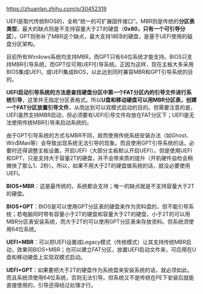 https://zhuanlan.zhihu.com/p/30452319

UEFI是取代传统BIOS的，全称“统一的可扩展固件接口”。MBR则是传统的**分区表类型**，最大的缺点则是不支持容量大于2T的硬盘（**0x80，只有一个可引导分区**）。GPT则弥补了MBR这个缺点，最大支持18EB的硬盘，是基于UEFI使用的磁盘分区架构。

目前所有Windows系统均支持MBR，而GPT只有64位系统才能支持。BIOS只支持MBR引导系统，而GPT仅可用UEFI引导系统。正因为这样，现在主板大多采用BIOS集成UEFI，或UEFI集成BIOS，以此达到同时兼容MBR和GPT引导系统的目的。

**UEFI启动引导系统的方法是查找硬盘分区中第一个FAT分区内的引导文件进行系统引导**，这里并无指定分区表格式。所以**U盘和移动硬盘可以用MBR分区表，创建一个FAT分区放置引导文件**，从而达到可以双模式启动的目的。但需要注意的是，UEFI虽然支持MBR启动，但必须要有UEFI引导文件存放在FAT分区下；UEFI是无法使用传统MBR引导来启动系统的。

由于GPT引导系统的方式与MBR不同，故而使用传统系统安装办法（如Ghost、Win$Man等）会导致出现系统无法引导的现象。而且使用GPT引导系统的话，必要时还得调整主板设置，开启UEFI（大部分主板默认开启UEFI）。但是使用UEFI和GPT，只是支持大于容量2T的硬盘，并不会带来质的提升（开机硬件自检会稍微快了那么1、2秒）。所以，如果不用大于2T的硬盘做系统的话，就没必要使用UEFI。

**BIOS+MBR**：这是最传统的，系统都会支持；唯一的缺点就是不支持容量大于2T的硬盘。

**BIOS+GPT**：BIOS是可以使用GPT分区表的硬盘来作为资料盘的，但不能引导系统；若电脑同时带有容量小于2T的硬盘和容量大于2T的硬盘，小于2T的可以用MBR分区表安装系统，而大于2T的可以使用GPT分区表来存放资料。但系统须使用64位系统。

**UEFI+MBR**：可以把UEFI设置成Legacy模式（传统模式）让其支持传统MBR启动，效果同BIOS+MBR；也可以建立FAT分区，放置UEFI启动文件来，可应用在U盘和移动硬盘上实现双模式启动。

**UEFI+GPT**：如果要把大于2T的硬盘作为系统盘来安装系统的话，就必须如此。而且系统须使用64位系统，否则无法引导。但系统又不是传统在PE下安装后就能直接使用的，引导还得经过处理才行。